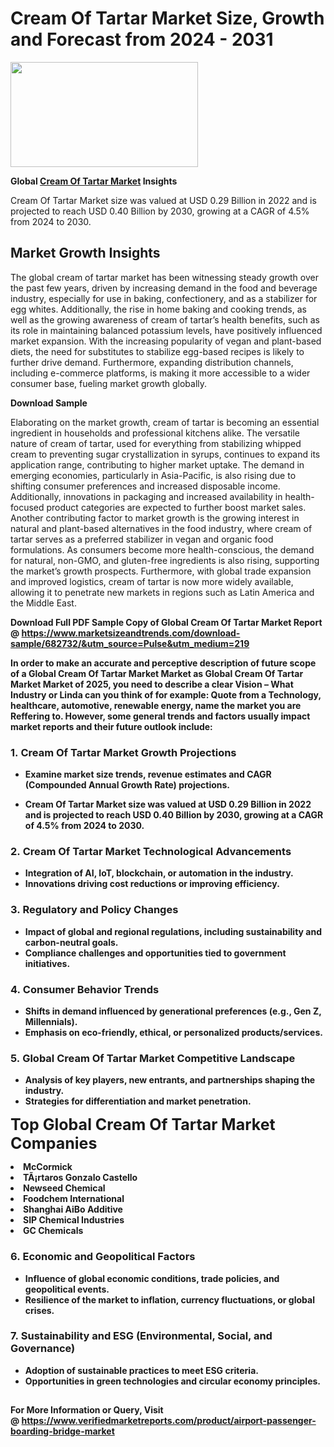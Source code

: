 <H1>Cream Of Tartar Market Size, Growth and Forecast from 2024 - 2031</H1><img class="aligncenter size-medium wp-image-584254" src="https://thirdeyenews.in/wp-content/uploads/2024/09/Global-Market-Research-300x168.jpeg" alt="" width="300" height="168" /><p><strong>Global&nbsp;<a href="https://www.marketsizeandtrends.com/download-sample/682732/&amp;utm_source=Pulse&amp;utm_medium=219">Cream Of Tartar Market</a> Insights</strong></p><p>Cream Of Tartar Market size was valued at USD 0.29 Billion in 2022 and is projected to reach USD 0.40 Billion by 2030, growing at a CAGR of 4.5% from 2024 to 2030.</p><p><h2>Market Growth Insights</h2> <p>The global cream of tartar market has been witnessing steady growth over the past few years, driven by increasing demand in the food and beverage industry, especially for use in baking, confectionery, and as a stabilizer for egg whites. Additionally, the rise in home baking and cooking trends, as well as the growing awareness of cream of tartar’s health benefits, such as its role in maintaining balanced potassium levels, have positively influenced market expansion. With the increasing popularity of vegan and plant-based diets, the need for substitutes to stabilize egg-based recipes is likely to further drive demand. Furthermore, expanding distribution channels, including e-commerce platforms, is making it more accessible to a wider consumer base, fueling market growth globally.</p> <p><strong>Download Sample</strong></p> <p>Elaborating on the market growth, cream of tartar is becoming an essential ingredient in households and professional kitchens alike. The versatile nature of cream of tartar, used for everything from stabilizing whipped cream to preventing sugar crystallization in syrups, continues to expand its application range, contributing to higher market uptake. The demand in emerging economies, particularly in Asia-Pacific, is also rising due to shifting consumer preferences and increased disposable income. Additionally, innovations in packaging and increased availability in health-focused product categories are expected to further boost market sales. Another contributing factor to market growth is the growing interest in natural and plant-based alternatives in the food industry, where cream of tartar serves as a preferred stabilizer in vegan and organic food formulations. As consumers become more health-conscious, the demand for natural, non-GMO, and gluten-free ingredients is also rising, supporting the market’s growth prospects. Furthermore, with global trade expansion and improved logistics, cream of tartar is now more widely available, allowing it to penetrate new markets in regions such as Latin America and the Middle East.</p> <p><strong></p><p><span class=""><strong>Download Full PDF Sample Copy of Global Cream Of Tartar Market Report</strong> @ <a href="https://www.marketsizeandtrends.com/download-sample/682732/&amp;utm_source=Pulse&amp;utm_medium=219" target="_blank">https://www.marketsizeandtrends.com/download-sample/682732/&amp;utm_source=Pulse&amp;utm_medium=219</a></span></p><p>In order to make an accurate and perceptive description of future scope of a Global&nbsp;Cream Of Tartar Market Market as Global&nbsp;Cream Of Tartar Market Market of 2025, you need to describe a clear Vision &ndash; What Industry or Linda can you think of for example: Quote from a Technology, healthcare, automotive, renewable energy, name the market you are Reffering to. However, some general trends and factors usually impact market reports and their future outlook include:</p><h3>1.&nbsp;<strong>Cream Of Tartar Market Growth Projections</strong></h3><ul><li>Examine market size trends, revenue estimates and CAGR (Compounded Annual Growth Rate) projections.</li><li><p>Cream Of Tartar Market size was valued at USD 0.29 Billion in 2022 and is projected to reach USD 0.40 Billion by 2030, growing at a CAGR of 4.5% from 2024 to 2030.</p></li></ul><h3>2.&nbsp;<strong>Cream Of Tartar Market Technological Advancements</strong></h3><ul><li>Integration of AI, IoT, blockchain, or automation in the industry.</li><li>Innovations driving cost reductions or improving efficiency.</li></ul><h3>3.&nbsp;<strong>Regulatory and Policy Changes</strong></h3><ul><li>Impact of global and regional regulations, including sustainability and carbon-neutral goals.</li><li>Compliance challenges and opportunities tied to government initiatives.</li></ul><h3>4.&nbsp;<strong>Consumer Behavior Trends</strong></h3><ul><li>Shifts in demand influenced by generational preferences (e.g., Gen Z, Millennials).</li><li>Emphasis on eco-friendly, ethical, or personalized products/services.</li></ul><h3>5.&nbsp;<strong>Global Cream Of Tartar Market Competitive Landscape</strong></h3><ul><li>Analysis of key players, new entrants, and partnerships shaping the industry.</li><li>Strategies for differentiation and market penetration.</li></ul><p data-pm-slice="1 1 []"><span style="color: inherit; font-family: inherit; font-size: 25px;">Top Global Cream Of Tartar Market Companies</span></p><div class="" data-test-id=""><p><li>McCormick</li><li> TÃ¡rtaros Gonzalo Castello</li><li> Newseed Chemical</li><li> Foodchem International</li><li> Shanghai AiBo Additive</li><li> SIP Chemical Industries</li><li> GC Chemicals</li></p></div><h3>6.&nbsp;<strong>Economic and Geopolitical Factors</strong></h3><ul><li>Influence of global economic conditions, trade policies, and geopolitical events.</li><li>Resilience of the market to inflation, currency fluctuations, or global crises.</li></ul><h3>7.&nbsp;<strong>Sustainability and ESG (Environmental, Social, and Governance)</strong></h3><ul><li>Adoption of sustainable practices to meet ESG criteria.</li><li>Opportunities in green technologies and circular economy principles.</li></ul><h2><strong style="font-size: 14px;">For More Information or Query, Visit @&nbsp;</strong><a style="background-color: #ffffff; font-size: 14px;" href="https://www.marketsizeandtrends.com/report/cream-of-tartar-market/" target="_blank">https://www.verifiedmarketreports.com/product/airport-passenger-boarding-bridge-market</a></h2>
